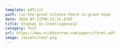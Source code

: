 ```yaml
---
template: pdfList
path: /in-the-great-silence-there-is-great-hope
date: 2020-07-11T06:22:31.470Z
title: Studies In Intelligence12
category: Test
url: https://www.nickbostrom.com/papers/fermi.pdf
image: /assets/test.png
---
```


